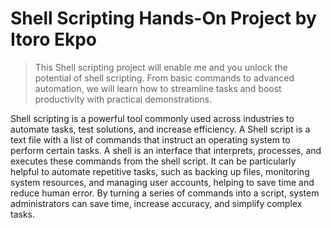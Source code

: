 # Shell Scripting Hands-On Project by Itoro Ekpo

> This Shell scripting project will enable me and you unlock the potential of shell scripting. From basic commands to advanced automation, we will learn how to streamline tasks and boost productivity with practical demonstrations.

Shell scripting is a powerful tool commonly used across industries to automate tasks, test solutions, and increase efficiency. A Shell script is a text file with a list of commands that instruct an operating system to perform certain tasks. A shell is an interface that interprets, processes, and executes these commands from the shell script. It can be particularly helpful to automate repetitive tasks, such as backing up files, monitoring system resources, and managing user accounts, helping to save time and reduce human error. By turning a series of commands into a script, system administrators can save time, increase accuracy, and simplify complex tasks. 

